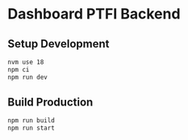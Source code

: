 # Dashboard PTFI Backend

## Setup Development

```sh
nvm use 18
npm ci
npm run dev
```

## Build Production

```sh
npm run build
npm run start
```
